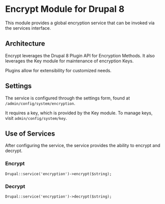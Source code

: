 # Encrypt Module for Drupal 8

This module provides a global encryption service that can be invoked via the services interface.

## Architecture

Encrypt leverages the Drupal 8 Plugin API for Encryption Methods. It also leverages the Key module for maintenance of
encryption Keys. 

Plugins allow for extensibility for customized needs. 

## Settings

The service is configured through the settings form, found at `/admin/config/system/encryption`.

It requires a key, which is provided by the Key module. To manage keys, visit `admin/config/system/key`.

## Use of Services

After configuring the service, the service provides the ability to encrypt and decrypt.

### Encrypt

`Drupal::service('encryption')->encrypt($string);`


### Decrypt

`Drupal::service('encryption')->decrypt($string);`


